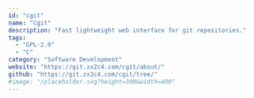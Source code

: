 ```yaml
---
id: "cgit"
name: "Cgit"
description: "Fast lightweight web interface for git repositories."
tags:
  - "GPL-2.0"
  - "C"
category: "Software Development"
website: "https://git.zx2c4.com/cgit/about/"
github: "https://git.zx2c4.com/cgit/tree/"
#image: "/placeholder.svg?height=300&width=400"
---
```



